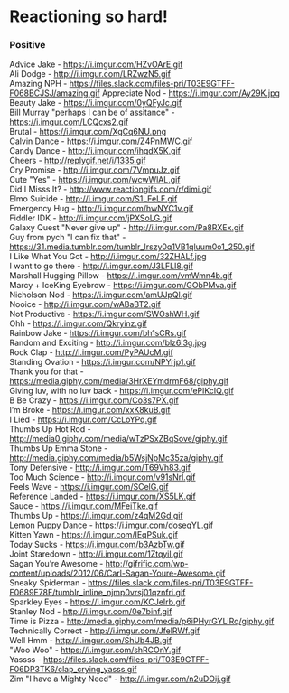 # Reactioning so hard!

### Positive

Advice Jake - https://i.imgur.com/HZvOArE.gif  
Ali Dodge - http://i.imgur.com/LRZwzN5.gif  
Amazing NPH - https://files.slack.com/files-pri/T03E9GTFF-F068BCJSJ/amazing.gif 
Appreciate Nod - https://i.imgur.com/Ay29K.jpg   
Beauty Jake - https://i.imgur.com/0yQFyJc.gif  
Bill Murray "perhaps I can be of assitance" - https://i.imgur.com/LCQcxs2.gif  
Brutal - https://i.imgur.com/XgCq6NU.png  
Calvin Dance - https://i.imgur.com/Z4PnMWC.gif  
Candy Dance - http://i.imgur.com/ihgdX5K.gif  
Cheers - http://replygif.net/i/1335.gif   
Cry Promise - http://i.imgur.com/7VmpuJz.gif  
Cute "Yes" - https://i.imgur.com/wcwWlAL.gif  
Did I Misss It? - http://www.reactiongifs.com/r/dimi.gif  
Elmo Suicide - http://i.imgur.com/S1LFeLF.gif  
Emergency Hug - http://i.imgur.com/hwNYC1v.gif   
Fiddler IDK - http://i.imgur.com/jPXSoLG.gif  
Galaxy Quest "Never give up" - http://i.imgur.com/Pa8RXEx.gif  
Guy from pych "I can fix that" - https://31.media.tumblr.com/tumblr_lrszy0q1VB1qluum0o1_250.gif  
I Like What You Got - http://i.imgur.com/32ZHALf.jpg  
I want to go there - http://i.imgur.com/J3LFLI8.gif  
Marshall Hugging Pillow - https://i.imgur.com/vmWmn4b.gif  
Marcy + IceKing Eyebrow - https://i.imgur.com/GObPMva.gif  
Nicholson Nod - https://i.imgur.com/amUJpQl.gif  
Nooice - http://i.imgur.com/wABaBT2.gif  
Not Productive - https://i.imgur.com/SWOshWH.gif  
Ohh - https://i.imgur.com/Qkryinz.gif  
Rainbow Jake - https://i.imgur.com/bh1sCRs.gif  
Random and Exciting - http://i.imgur.com/blz6i3g.jpg  
Rock Clap - http://i.imgur.com/PyPAUcM.gif  
Standing Ovation - https://i.imgur.com/NPYrjp1.gif  
Thank you for that - https://media.giphy.com/media/3HrXEYmdrmF68/giphy.gif  
Giving luv, with no luv back - https://i.imgur.com/ePlKcIQ.gif  
B Be Crazy - https://i.imgur.com/Co3s7PX.gif  
I’m Broke - https://i.imgur.com/xxK8kuB.gif  
I Lied - https://i.imgur.com/CcLoYPq.gif  
Thumbs Up Hot Rod - http://media0.giphy.com/media/wTzPSxZBqSove/giphy.gif   
Thumbs Up Emma Stone - http://media.giphy.com/media/b5WsjNpMc35za/giphy.gif  
Tony Defensive - http://i.imgur.com/T69Vh83.gif  
Too Much Science - http://i.imgur.com/v91sNrl.gif  
Feels Wave - https://i.imgur.com/SCelG.gif  
Reference Landed - https://i.imgur.com/XS5LK.gif  
Sauce - https://i.imgur.com/MFeiTke.gif  
Thumbs Up - https://i.imgur.com/z4qM2Gd.gif  
Lemon Puppy Dance - https://i.imgur.com/doseqYL.gif  
Kitten Yawn - https://i.imgur.com/IEqPSuk.gif  
Today Sucks - https://i.imgur.com/b3AzbTw.gif   
Joint Staredown - http://i.imgur.com/1Ztqyil.gif  
Sagan You’re Awesome - http://gifrific.com/wp-content/uploads/2012/06/Carl-Sagan-Youre-Awesome.gif  
Sneaky Spiderman - https://files.slack.com/files-pri/T03E9GTFF-F0689E78F/tumblr_inline_njmp0vrsj01qznfri.gif  
Sparkley Eyes - https://i.imgur.com/KCJeIrb.gif  
Stanley Nod - http://i.imgur.com/0e7binf.gif  
Time is Pizza - http://media.giphy.com/media/p6iPHyrGYLiRq/giphy.gif  
Technically Correct - http://i.imgur.com/JfelRWf.gif  
Well Hmm - http://i.imgur.com/ShUb4JB.gif  
"Woo Woo" - https://i.imgur.com/shRCOnY.gif  
Yassss - https://files.slack.com/files-pri/T03E9GTFF-F06DP3TK6/clap_crying_yasss.gif  
Zim "I have a Mighty Need" - http://i.imgur.com/n2uDOij.gif  

